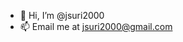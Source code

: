 - 👋 Hi, I’m @jsuri2000
- 📫 Email me at jsuri2000@gmail.com

<!---
jsuri2000/jsuri2000 is a ✨ special ✨ repository because its `README.md` (this file) appears on your GitHub profile.
You can click the Preview link to take a look at your changes.
--->
